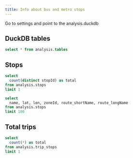 ```yaml
---
title: Info about bus and metro stops
---
```


Go to settings and point to the analysis.duckdb

## DuckDB tables

```sql tables
select * from analysis.tables
```

## Stops

```sql total_stops
select
  count(distinct stopId) as total
from analysis.stops
limit 1
```

<BigValue data={total_stops} value=total/>


```sql stops
select
  name, lat, lon, zoneId, route_shortName, route_longName
from analysis.stops
limit 100
```

<!-- <LeafletMap
data={stops}
lat=lat
long=lon
name=name
tooltipFields={['zoneId', 'route_shortName', 'route_longName']}
height=500
/> -->


## Total trips

```sql total_trips
select
  count(*) as total
from analysis.trip_stops
limit 1
```

<BigValue data={total_trips} value=total/>